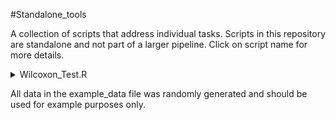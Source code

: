 #Standalone_tools

A collection of scripts that address individual tasks. Scripts in this repository are standalone and not part of a larger pipeline. Click on script name for more details.


<details markdown="1"><summary>Wilcoxon_Test.R</summary>

Description: Paired or unpaired Wilcoxon Test for assessing statistical differences in features between two groups. 

The output .csv inclues the following: feature,	p value,	median1,	median2

The output visualization: Box plots with p-values
</details>



All data in the example_data file was randomly generated and should be used for example purposes only.
